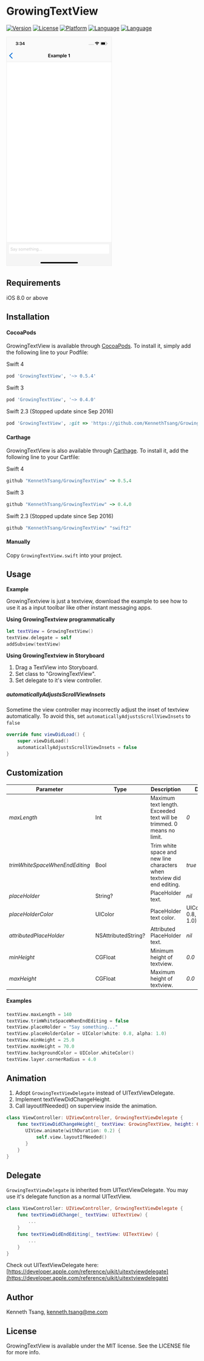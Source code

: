 # GrowingTextView

[![Version](https://img.shields.io/cocoapods/v/GrowingTextView.svg?style=flat)](http://cocoapods.org/pods/GrowingTextView)
[![License](https://img.shields.io/cocoapods/l/GrowingTextView.svg?style=flat)](http://cocoapods.org/pods/GrowingTextView)
[![Platform](https://img.shields.io/cocoapods/p/GrowingTextView.svg?style=flat)](http://cocoapods.org/pods/GrowingTextView)
[![Language](https://img.shields.io/badge/Swift-3.0-orange.svg?style=flat)](http://cocoapods.org/pods/GrowingTextView)
[![Language](https://img.shields.io/badge/Swift-4.0-orange.svg?style=flat)](http://cocoapods.org/pods/GrowingTextView)

<img src="DEMO.gif" border=1 style="border-color:#eeeeee">

## Requirements

iOS 8.0 or above

## Installation

#### CocoaPods

GrowingTextView is available through [CocoaPods](http://cocoapods.org). To install
it, simply add the following line to your Podfile:

Swift 4<br>

```ruby
pod 'GrowingTextView', '~> 0.5.4'
```

Swift 3<br>
```ruby
pod 'GrowingTextView', '~> 0.4.0'
```

Swift 2.3 (Stopped update since Sep 2016)<br>
```ruby
pod 'GrowingTextView', :git => 'https://github.com/KennethTsang/GrowingTextView.git', :branch => 'swift2'
```

#### Carthage

GrowingTextView is also available through
[Carthage](https://github.com/Carthage/Carthage). To install it, add the following
line to your Cartfile:

Swift 4<br>

```ruby
github "KennethTsang/GrowingTextView" ~> 0.5.4
```

Swift 3<br>
```ruby
github "KennethTsang/GrowingTextView" ~> 0.4.0
```

Swift 2.3 (Stopped update since Sep 2016)<br>
```ruby
github "KennethTsang/GrowingTextView" "swift2"
```

#### Manually

Copy `GrowingTextView.swift` into your project.

## Usage

**Example**<br>

GrowingTextview is just a textview, download the example to see how to use it as a input toolbar like other instant messaging apps.

**Using GrowingTextview programmatically**<br>

```swift
let textView = GrowingTextView()
textView.delegate = self
addSubview(textView)
```

**Using GrowingTextview in Storyboard**<br>

1. Drag a TextView into Storyboard.
2. Set class to "GrowingTextView".
3. Set delegate to it's view controller.


##### automaticallyAdjustsScrollViewInsets<br>

Sometime the view controller may incorrectly adjust the inset of textview automatically. To avoid this, set `automaticallyAdjustsScrollViewInsets` to `false`

```swift
override func viewDidLoad() {
	super.viewDidLoad()
	automaticallyAdjustsScrollViewInsets = false
}
```

## Customization

| Parameter                      | Type                | Description                              | Default                         |
| ------------------------------ | ------------------- | ---------------------------------------- | ------------------------------- |
| *maxLength*                    | Int                 | Maximum text length. Exceeded text will be trimmed. 0 means no limit. | *0*                             |
| *trimWhiteSpaceWhenEndEditing* | Bool                | Trim white space and new line characters when textview did end editing. | *true*                          |
| *placeHolder*                  | String?             | PlaceHolder text.                        | *nil*                           |
| *placeHolderColor*             | UIColor             | PlaceHolder text color.                  | UIColor(white: 0.8, alpha: 1.0) |
| *attributedPlaceHolder*        | NSAttributedString? | Attributed PlaceHolder text.             | *nil*                           |
| *minHeight*                    | CGFloat             | Minimum height of textview.              | *0.0*                           |
| *maxHeight*                    | CGFloat             | Maximum height of textview.              | *0.0*                           |

#### Examples

```swift
textView.maxLength = 140
textView.trimWhiteSpaceWhenEndEditing = false
textView.placeHolder = "Say something..."
textView.placeHolderColor = UIColor(white: 0.8, alpha: 1.0)
textView.minHeight = 25.0
textView.maxHeight = 70.0
textView.backgroundColor = UIColor.whiteColor()
textView.layer.cornerRadius = 4.0
```

## Animation

1. Adopt `GrowingTextViewDelegate` instead of UITextViewDelegate.
2. Implement textViewDidChangeHeight.
3. Call layoutIfNeeded() on superview inside the animation.

```swift
class ViewController: UIViewController, GrowingTextViewDelegate {
	func textViewDidChangeHeight(_ textView: GrowingTextView, height: CGFloat) {
	   UIView.animate(withDuration: 0.2) {
	       self.view.layoutIfNeeded()
	   }
	}
}
```



## Delegate

`GrowingTextViewDelegate` is inherited from UITextViewDelegate. You may use it's delegate function as a normal UITextView.

```swift
class ViewController: UIViewController, GrowingTextViewDelegate {
    func textViewDidChange(_ textView: UITextView) {
    	...
    }
    func textViewDidEndEditing(_ textView: UITextView) {
    	...
    }
}
```

Check out UITextViewDelegate here: [https://developer.apple.com/reference/uikit/uitextviewdelegate](https://developer.apple.com/reference/uikit/uitextviewdelegate)

## Author

Kenneth Tsang, kenneth.tsang@me.com

## License

GrowingTextView is available under the MIT license. See the LICENSE file for more info.
